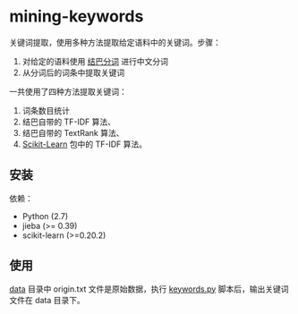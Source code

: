 # mining-keywords

关键词提取，使用多种方法提取给定语料中的关键词。步骤：

1. 对给定的语料使用 [结巴分词](https://github.com/fxsjy/jieba) 进行中文分词
2. 从分词后的词条中提取关键词

一共使用了四种方法提取关键词：

1. 词条数目统计
2. 结巴自带的 TF-IDF 算法、
3. 结巴自带的 TextRank 算法、
4. [Scikit-Learn](https://github.com/scikit-learn/scikit-learn) 包中的 TF-IDF 算法。

## 安装

依赖：

* Python (2.7)
* jieba (>= 0.39)
* scikit-learn (>=0.20.2)

## 使用

[data](/data) 目录中 origin.txt 文件是原始数据，执行 [keywords.py](/mining/keywords.py) 脚本后，输出关键词文件在 data 目录下。